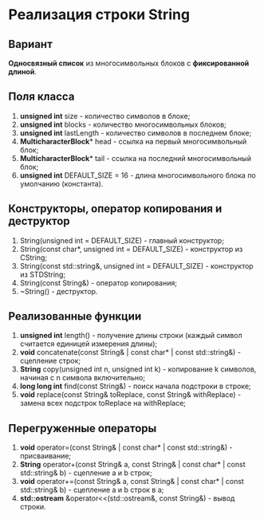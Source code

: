 # Реализация строки String

## Вариант
**Односвязный список** из многосимвольных блоков с **фиксированной длиной**.

## Поля класса
1. **unsigned int** size - количество символов в блоке;
2. **unsigned int** blocks - количество многосимвольных блоков;
3. **unsigned int** lastLength - количество символов в последнем блоке;
4. **MulticharacterBlock*** head - ссылка на первый многосимвольный блок;
5. **MulticharacterBlock*** tail - ссылка на последний многосимвольный блок;
6. **unsigned int** DEFAULT_SIZE = 16 - длина многосимвольного блока по умолчанию (константа).

## Конструкторы, оператор копирования и деструктор
1. String(unsigned int = DEFAULT_SIZE) - главный конструктор;
2. String(const char*, unsigned int = DEFAULT_SIZE) - конструктор из CString;
3. String(const std::string&, unsigned int = DEFAULT_SIZE) - конструктор из STDString;
4. String(const String&) - оператор копирования;
5. ~String() - деструктор.

## Реализованные функции
1. **unsigned int** length() - получение длины строки (каждый символ считается единицей измерения длины);
2. **void** concatenate(const String& | const char* | const std::string&) - сцепление строк;
3. **String** copy(unsigned int n, unsigned int k) - копирование k символов, начиная с n символа включительно;
4. **long long int** find(const String&) - поиск начала подстроки в строке;
5. **void** replace(const String& toReplace, const String& withReplace) - замена всех подстрок toReplace на withReplace;

## Перегруженные операторы
1. **void** operator=(const String& | const char* | const std::string&) - присваивание;
2. **String** operator+(const String& a, const String& | const char* | const std::string& b) - сцепление a и b строк;
3. **void** operator+=(const String& a, const String& | const char* | const std::string& b) - сцепление a и b строк в a;
4. **std::ostream** &operator<<(std::ostream&, const String&) - вывод строки.